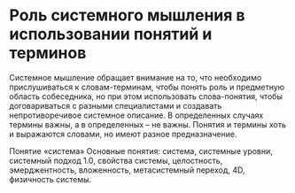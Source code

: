 # Роль системного мышления в использовании понятий и терминов

Системное мышление обращает внимание на то, что необходимо прислушиваться к словам-терминам, чтобы понять роль и предметную область собеседника, но при этом использовать слова-понятия, чтобы договариваться с разными специалистами и создавать непротиворечивое системное описание. В определенных случаях термины важны, а в определенных – не важны. Понятия и термины хоть и выражаются словами, но имеют разное предназначение.

Понятие «система»
Основные понятия: система, системные уровни, системный подход 1.0, свойства системы, целостность, эмерджентность, вложенность, метасистемный переход, 4D, физичность системы.
